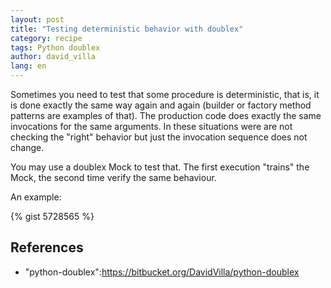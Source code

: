 ```yaml
---
layout: post
title: "Testing deterministic behavior with doublex"
category: recipe
tags: Python doublex
author: david_villa
lang: en
---
```


Sometimes you need to test that some procedure is deterministic, that
is, it is done exactly the same way again and again (builder or
factory method patterns are examples of that). The production code does exactly the same invocations for the same
arguments. In these situations were are not checking the "right" behavior but just the invocation sequence does not change.

You may use a doublex Mock to test that. The first execution "trains" the
Mock, the second time verify the same behaviour.

<!--break-->

An example:

{% gist 5728565 %}


## References

* "python-doublex":https://bitbucket.org/DavidVilla/python-doublex
